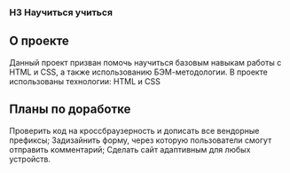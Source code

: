 ### H3 **Научиться учиться**

## О проекте
Данный проект призван помочь научиться базовым навыкам работы с HTML и CSS, а также использованию БЭМ-методологии.
В проекте использованы технологии: HTML и CSS

## Планы по доработке
Проверить код на кроссбраузерность и дописать все вендорные префиксы;
Задизайнить форму, через которую пользователи смогут отправить комментарий;
Сделать сайт адаптивным для любых устройств.